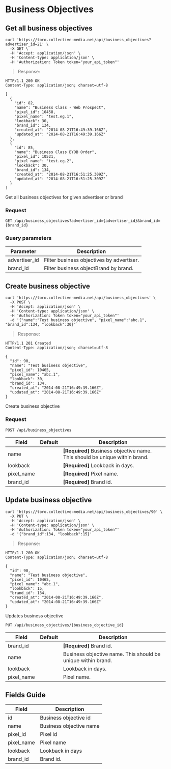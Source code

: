 # Business Objectives


## Get all business objectives

```shell
curl 'https://toro.collective-media.net/api/business_objectives?advertiser_id=21' \
  -X GET \
  -H 'Accept: application/json' \
  -H 'Content-type: application/json' \
  -H 'Authorization: Token token="your_api_token"'
```

> Response:

```http
HTTP/1.1 200 OK
Content-Type: application/json; charset=utf-8

[
  {
    "id": 82,
    "name": "Business Class - Web Prospect",
    "pixel_id": 10458,
    "pixel_name": "test.eg.1",
    "lookback": 30,
    "brand_id": 134,
    "created_at": "2014-08-21T16:49:39.166Z",
    "updated_at": "2014-08-21T16:49:39.166Z"
  },
  {
    "id": 85,
    "name": "Business Class BYOB Order",
    "pixel_id": 10521,
    "pixel_name": "test.eg.2",
    "lookback": 30,
    "brand_id": 134,
    "created_at": "2014-08-21T16:51:25.309Z",
    "updated_at": "2014-08-21T16:51:25.309Z"
  }
]
```

Get all business objectives for given advertiser or brand

### Request

`GET /api/business_objectives?advertiser_id={advertiser_id}&brand_id={brand_id}`

### Query parameters

Parameter | Description
--------- | -----------
advertiser_id | Filter business objectives by advertiser.
brand_id | Filter business objectBrand by brand.



## Create business objective

```shell
curl 'https://toro.collective-media.net/api/business_objectives' \
  -X POST \
  -H 'Accept: application/json' \
  -H 'Content-type: application/json' \
  -H 'Authorization: Token token="your_api_token"'
  -d '{"name":"Test business objective", "pixel_name":"abc.1", "brand_id":134, "lookback":30}'
```

> Response:

```http
HTTP/1.1 201 Created
Content-Type: application/json; charset=utf-8

{
  "id": 90,
  "name": "Test business objective",
  "pixel_id": 10465,
  "pixel_name": "abc.1",
  "lookback": 30,
  "brand_id": 134,
  "created_at": "2014-08-21T16:49:39.166Z",
  "updated_at": "2014-08-21T16:49:39.166Z"
}
```

Create business objective

### Request

`POST /api/business_objectives`

Field | Default | Description
--------- | ------- | -----------
name |  | **[Required]** Business objective name. This should be unique within brand.
lookback | | **[Required]** Lookback in days.
pixel_name | | **[Required]** Pixel name.
brand_id | | **[Required]** Brand id.


## Update business objective

```shell
curl 'https://toro.collective-media.net/api/business_objectives/90' \
  -X PUT \
  -H 'Accept: application/json' \
  -H 'Content-type: application/json' \
  -H 'Authorization: Token token="your_api_token"'
  -d '{"brand_id":134, "lookback":15}'
```

> Response:

```http
HTTP/1.1 200 OK
Content-Type: application/json; charset=utf-8

{
  "id": 90,
  "name": "Test business objective",
  "pixel_id": 10465,
  "pixel_name": "abc.1",
  "lookback": 15,
  "brand_id": 134,
  "created_at": "2014-08-21T16:49:39.166Z",
  "updated_at": "2014-08-21T16:49:39.166Z"
}
```

Updates business objective

`PUT /api/business_objectives/{business_objective_id}`

Field | Default | Description
--------- | ------- | -----------
brand_id | | **[Required]** Brand id.
name |  |  Business objective name. This should be unique within brand.
lookback | | Lookback in days.
pixel_name | | Pixel name.


## Fields Guide
Field | Description
--------- | -----------
id | Business objective id
name | Business objective name
pixel_id | Pixel id
pixel_name | Pixel name
lookback | Lookback in days
brand_id | Brand id.
